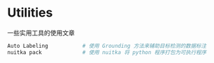 # Utilities
 一些实用工具的使用文章

``` python
Auto Labeling           # 使用 Grounding 方法来辅助目标检测的数据标注
nuitka pack             # 使用 nuitka 将 python 程序打包为可执行程序
```